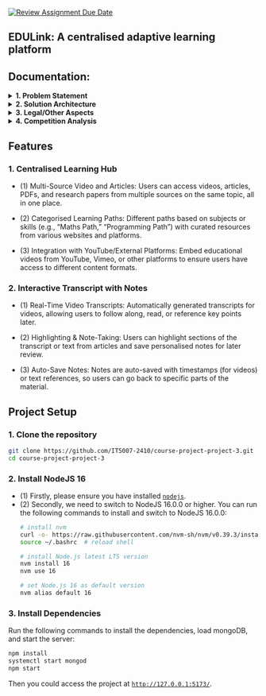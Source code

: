 [![Review Assignment Due Date](https://classroom.github.com/assets/deadline-readme-button-22041afd0340ce965d47ae6ef1cefeee28c7c493a6346c4f15d667ab976d596c.svg)](https://classroom.github.com/a/eD9oPTLm)

## **EDULink: A centralised adaptive learning platform**

## Documentation:

<details><summary><b>1. Problem Statement</b></summary>

- **Novelty of the Problem**

The modern learner faces challenges in accessing and organizing educational content scattered across various platforms, including YouTube, academic repositories, and online learning portals. There is no unified hub where students, professionals, and lifelong learners can seamlessly access diverse learning resources and tools for interactive learning and note-taking.

- **Challenges**
  
  •	Aggregating content from multiple sources in real-time, maintaining relevance and quality.
  •	Providing interactive tools such as note-taking, transcripts, and categorization to enhance the learning experience.
  •	Ensuring user privacy and compliance with intellectual property rights while integrating third-party resources.
  
- **Relevance in 2/5/10 Years**

The need for centralized learning hubs will grow with the increasing proliferation of online educational content. EDULink addresses a timeless problem by streamlining learning and making it accessible, adaptable, and personalized—qualities that will remain relevant for decades.

- **Complexity of the Solution**

The solution requires a robust backend for content aggregation, dynamic front-end tools for user interaction, and machine learning models for adaptive learning recommendations. It also involves ensuring scalability and handling large volumes of data from diverse sources.

</details>

<details><summary><b>2. Solution Architecture</b></summary>

- **Overview**

The solution architecture for EDULink includes:
•	Content Aggregation Layer: Fetches and organizes data from multiple sources (YouTube, ArXiv, GitHub, etc.).
•	User Interface: Provides a seamless interface with interactive features like note-taking, real-time transcripts, and categorized learning paths.
•	Recommendation Engine: Uses AI to filter and sort content based on user preferences and learning goals.

- **Wireframes/Mockups**
  
  •	Home Page: Displays categorized learning paths and recent content.
  •	Video Player Page: Includes real-time transcript generation and note-taking tools.
  •	History Page: Displays watched content and saved notes.
  •	Search Page: Allows keyword-based content discovery across all integrated platforms.
  
    -**Information Architecture**
  
  1. Modules:
     •	Content Aggregator: Handles APIs for content retrieval and metadata parsing.
     •	Recommendation Engine: Machine learning models for adaptive learning paths.
     •	User Management: Authentication, profile settings, and user history.
  2. Data Flow:
     •	User queries → Content Aggregation → Recommendation → Display results with interactive tools.

</details>
<details><summary><b>3. Legal/Other Aspects</b></summary>

- **Open Source Usage**
  
  •	The platform leverages open-source libraries for APIs, transcripts, and UI components.
  •	Third-party integrations (e.g., YouTube, ArXiv) comply with their respective terms of service.
  
- **Open-Sourcing the Project**
  •	EDULink can be open-sourced to encourage contributions from the developer community.
  •	Licensing under a permissive license like MIT ensures proper usage and credit.
- Protecting Against Copying
  
  •	Proprietary features like the AI-based recommendation engine and interactive tools can be protected by patents or copyrights.
  •	The branding, user interface, and content organization can be trademarked to maintain uniqueness.

</details>
<details><summary><b>4. Competition Analysis</b></summary>

- **Competitors**
  
  1. Khan Academy
     •	Strengths: Comprehensive courses, interactive exercises.
     •	Weaknesses: Limited third-party content aggregation, lack of real-time transcripts.
  2. Coursera/edX
     •	Strengths: University-level courses with certifications.
     •	Weaknesses: Paid courses, limited note-taking tools.
  3. YouTube
     •	Strengths: Free and vast repository of videos.
     •	Weaknesses: Lack of categorization for educational purposes, no transcripts or note integration.
  4. ArXiv
     •	Strengths: Rich collection of research papers.
     •	Weaknesses: No interactive tools, limited user interface.
- **How EDULink Stands Out**
  
  •	Centralized Platform: Aggregates videos, articles, and research papers from multiple sources.
  •	Interactive Tools: Real-time transcripts, highlighting, and note-taking features.
  •	Adaptive Learning: AI-driven personalized recommendations based on user goals.
  •	Scalability: Designed to handle diverse educational content, ensuring future relevance.

Our target users are **students, professionals, and lifelong learners** who want to access educational content from **multiple sources in one place**. EDULink aims to provide a centralised learning hub with categorised learning paths, interactive transcripts, and note-taking features to enhance the learning experience.
</details>

## Features
### **1. Centralised Learning Hub**

- (1) Multi-Source Video and Articles: Users can access videos, articles, PDFs, and research papers from multiple sources on the same topic, all in one place.

- (2) Categorised Learning Paths: Different paths based on subjects or skills (e.g., “Maths Path,” “Programming Path”) with curated resources from various websites and platforms.

- (3) Integration with YouTube/External Platforms: Embed educational videos from YouTube, Vimeo, or other platforms to ensure users have access to different content formats.

### **2. Interactive Transcript with Notes**

- (1) Real-Time Video Transcripts: Automatically generated transcripts for videos, allowing users to follow along, read, or reference key points later.

- (2) Highlighting & Note-Taking: Users can highlight sections of the transcript or text from articles and save personalised notes for later review.

- (3) Auto-Save Notes: Notes are auto-saved with timestamps (for videos) or text references, so users can go back to specific parts of the material.

## **Project Setup**
### **1. Clone the repository**
```bash
git clone https://github.com/IT5007-2410/course-project-project-3.git
cd course-project-project-3
```

### **2. Install NodeJS 16**
- (1) Firstly, please ensure you have installed <code><a href="https://nodejs.org/en/download/">nodejs</a></code>.
- (2) Secondly, we need to switch to NodeJS 16.0.0 or higher. You can run the following commands to install and switch to NodeJS 16.0.0:
    ```bash
    # install nvm
    curl -o- https://raw.githubusercontent.com/nvm-sh/nvm/v0.39.3/install.sh | bash
    source ~/.bashrc  # reload shell

    # install Node.js latest LTS version
    nvm install 16 
    nvm use 16

    # set Node.js 16 as default version
    nvm alias default 16
    ```

### **3. Install Dependencies**
Run the following commands to install the dependencies, load mongoDB, and start the server:
```bash
npm install
systemctl start mongod
npm start
```
Then you could access the project at <code><a href="http://127.0.0.1:5173/">http://127.0.0.1:5173/</a></code>.
